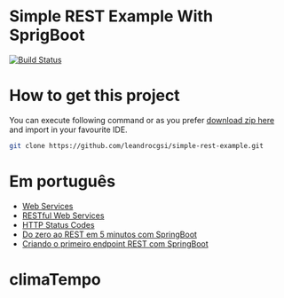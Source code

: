 # Simple REST Example With SprigBoot

[![Build Status](https://travis-ci.org/leandrocgsi/simple-rest-example.svg?branch=master)](https://travis-ci.org/leandrocgsi/simple-rest-example)

# How to get this project

You can execute following command or as you prefer [download zip here](https://github.com/leandrocgsi/simple-rest-example/archive/master.zip) and import in your favourite IDE.

```sh
git clone https://github.com/leandrocgsi/simple-rest-example.git
```

# Em português

* [Web Services](http://www.semeru.com.br/blog/web-services/)
* [RESTful Web Services](http://www.semeru.com.br/blog/restful-web-services/)
* [HTTP Status Codes](http://www.semeru.com.br/blog/http-status-codes-em-servicos-rest/)
* [Do zero ao REST em 5 minutos com SpringBoot](http://www.semeru.com.br/blog/do-zero-ao-rest-em-5-minutos-com-springboot/)
* [Criando o primeiro endpoint REST com SpringBoot](http://www.semeru.com.br/blog/criando-o-primeiro-endpoint-rest-com-springboot/)
# climaTempo
